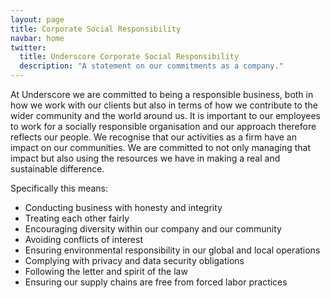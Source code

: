 ```yaml
---
layout: page
title: Corporate Social Responsibility
navbar: home
twitter:
  title: Underscore Corporate Social Responsibility
  description: "A statement on our commitments as a company."
---
```


At Underscore we are committed to being a responsible business, both in how we work with our clients but also in terms of how we contribute to the wider community and the world around us. It is important to our employees to work for a socially responsible organisation and our approach therefore reflects our people. We recognise that our activities as a firm have an impact on our communities. We are committed to not only managing that impact but also using the resources we have in making a real and sustainable difference.

Specifically this means:

- Conducting business with honesty and integrity
- Treating each other fairly
- Encouraging diversity within our company and our community
- Avoiding conflicts of interest
- Ensuring environmental responsibility in our global and local operations
- Complying with privacy and data security obligations
- Following the letter and spirit of the law
- Ensuring our supply chains are free from forced labor practices
